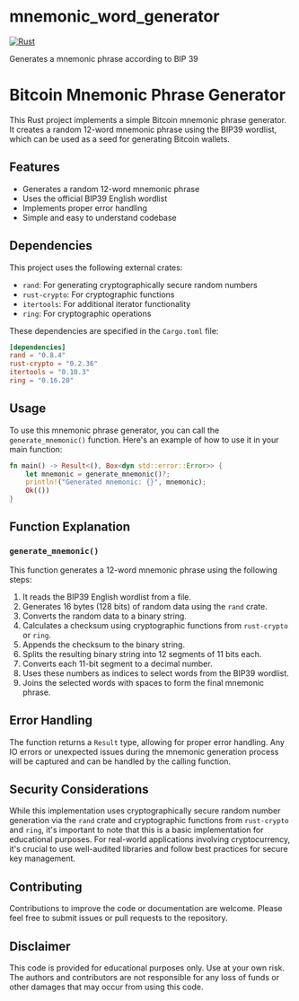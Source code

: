 # mnemonic_word_generator
[![Rust](https://github.com/0xfauzi/mnemonic_word_generator/actions/workflows/rust.yml/badge.svg?branch=master)](https://github.com/0xfauzi/mnemonic_word_generator/actions/workflows/rust.yml)

Generates a mnemonic phrase according to BIP 39
# Bitcoin Mnemonic Phrase Generator

This Rust project implements a simple Bitcoin mnemonic phrase generator. It creates a random 12-word mnemonic phrase using the BIP39 wordlist, which can be used as a seed for generating Bitcoin wallets.

## Features

- Generates a random 12-word mnemonic phrase
- Uses the official BIP39 English wordlist
- Implements proper error handling
- Simple and easy to understand codebase

## Dependencies

This project uses the following external crates:

- `rand`: For generating cryptographically secure random numbers
- `rust-crypto`: For cryptographic functions
- `itertools`: For additional iterator functionality
- `ring`: For cryptographic operations

These dependencies are specified in the `Cargo.toml` file:

```toml
[dependencies]
rand = "0.8.4"
rust-crypto = "0.2.36"
itertools = "0.10.3"
ring = "0.16.20"
```

## Usage

To use this mnemonic phrase generator, you can call the `generate_mnemonic()` function. Here's an example of how to use it in your main function:

```rust
fn main() -> Result<(), Box<dyn std::error::Error>> {
    let mnemonic = generate_mnemonic()?;
    println!("Generated mnemonic: {}", mnemonic);
    Ok(())
}
```

## Function Explanation

### `generate_mnemonic()`

This function generates a 12-word mnemonic phrase using the following steps:

1. It reads the BIP39 English wordlist from a file.
2. Generates 16 bytes (128 bits) of random data using the `rand` crate.
3. Converts the random data to a binary string.
4. Calculates a checksum using cryptographic functions from `rust-crypto` or `ring`.
5. Appends the checksum to the binary string.
6. Splits the resulting binary string into 12 segments of 11 bits each.
7. Converts each 11-bit segment to a decimal number.
8. Uses these numbers as indices to select words from the BIP39 wordlist.
9. Joins the selected words with spaces to form the final mnemonic phrase.

## Error Handling

The function returns a `Result` type, allowing for proper error handling. Any IO errors or unexpected issues during the mnemonic generation process will be captured and can be handled by the calling function.

## Security Considerations

While this implementation uses cryptographically secure random number generation via the `rand` crate and cryptographic functions from `rust-crypto` and `ring`, it's important to note that this is a basic implementation for educational purposes. For real-world applications involving cryptocurrency, it's crucial to use well-audited libraries and follow best practices for secure key management.

## Contributing

Contributions to improve the code or documentation are welcome. Please feel free to submit issues or pull requests to the repository.


## Disclaimer

This code is provided for educational purposes only. Use at your own risk. The authors and contributors are not responsible for any loss of funds or other damages that may occur from using this code.
